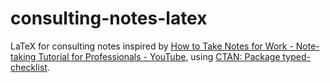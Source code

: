 # consulting-notes-latex

LaTeX for consulting notes inspired by [How to Take Notes for Work - Note-taking Tutorial for Professionals - YouTube](https://www.youtube.com/watch?v=cYFD09vQd3E), using [CTAN: Package typed-checklist](https://ctan.org/pkg/typed-checklist).

